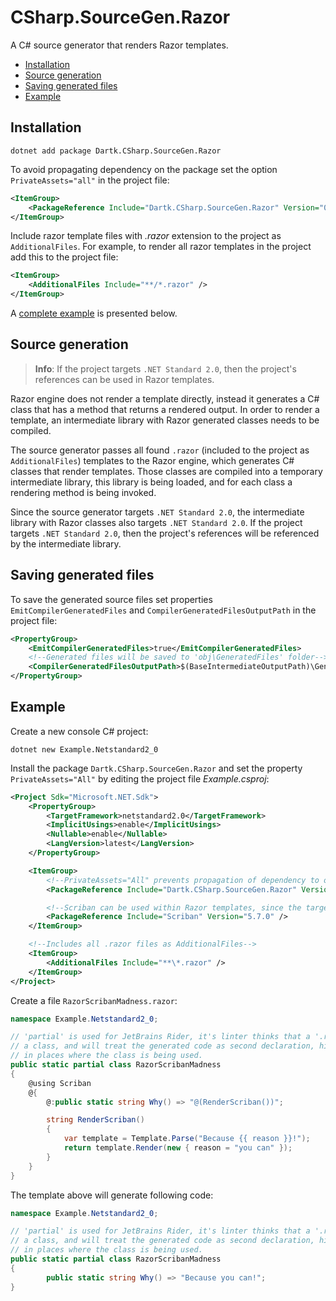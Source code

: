 # CSharp.SourceGen.Razor

A C# source generator that renders Razor templates.

- [Installation](#installation)
- [Source generation](#source-generation)
- [Saving generated files](#saving-generated-files)
- [Example](#example)

## Installation

```text
dotnet add package Dartk.CSharp.SourceGen.Razor
```

To avoid propagating dependency on the package set the option `PrivateAssets="all"` in the project
file:

```xml
<ItemGroup>
    <PackageReference Include="Dartk.CSharp.SourceGen.Razor" Version="0.1.0" PrivateAssets="All" />
</ItemGroup>
```

Include razor template files with *.razor* extension to the project as `AdditionalFiles`. For
example, to render all razor templates in the project add this to the project file:

```xml
<ItemGroup>
    <AdditionalFiles Include="**/*.razor" />
</ItemGroup>
```

A [complete example](#example) is presented below.

## Source generation

> **Info**: If the project targets `.NET Standard 2.0`, then the project's references can be used in
> Razor templates.

Razor engine does not render a template directly, instead it generates a C# class that has a
method that returns a rendered output. In order to render a template, an intermediate library
with Razor generated classes needs to be compiled.

The source generator passes all found `.razor` (included to the project as `AdditionalFiles`)
templates to the Razor engine, which generates C# classes that render templates. Those classes are
compiled into a temporary intermediate library, this library is being loaded, and for each class a
rendering method is being invoked.

Since the source generator targets `.NET Standard 2.0`, the intermediate library with Razor classes
also targets `.NET Standard 2.0`. If the project targets `.NET Standard 2.0`, then the project's
references will be referenced by the intermediate library.

## Saving generated files

To save the generated source files set properties `EmitCompilerGeneratedFiles`
and `CompilerGeneratedFilesOutputPath` in the project file:

```xml
<PropertyGroup>
    <EmitCompilerGeneratedFiles>true</EmitCompilerGeneratedFiles>
    <!--Generated files will be saved to 'obj\GeneratedFiles' folder-->
    <CompilerGeneratedFilesOutputPath>$(BaseIntermediateOutputPath)\GeneratedFiles</CompilerGeneratedFilesOutputPath>
</PropertyGroup>
```

## Example

Create a new console C# project:

```text
dotnet new Example.Netstandard2_0
```

Install the package `Dartk.CSharp.SourceGen.Razor` and set the property `PrivateAssets="All"` by
editing the project file *Example.csproj*:

```xml
<Project Sdk="Microsoft.NET.Sdk">
    <PropertyGroup>
        <TargetFramework>netstandard2.0</TargetFramework>
        <ImplicitUsings>enable</ImplicitUsings>
        <Nullable>enable</Nullable>
        <LangVersion>latest</LangVersion>
    </PropertyGroup>

    <ItemGroup>
        <!--PrivateAssets="All" prevents propagation of dependency to other projects-->
        <PackageReference Include="Dartk.CSharp.SourceGen.Razor" Version="0.1.0" PrivateAssets="All"/>

        <!--Scriban can be used within Razor templates, since the target platform is netstandard2.0-->
        <PackageReference Include="Scriban" Version="5.7.0" />
    </ItemGroup>

    <!--Includes all .razor files as AdditionalFiles-->
    <ItemGroup>
        <AdditionalFiles Include="**\*.razor" />
    </ItemGroup>
</Project>
```

Create a file `RazorScribanMadness.razor`:

```c#
namespace Example.Netstandard2_0;

// 'partial' is used for JetBrains Rider, it's linter thinks that a '.razor' file declares
// a class, and will treat the generated code as second declaration, highlighting errors
// in places where the class is being used.
public static partial class RazorScribanMadness
{
    @using Scriban
    @{
        @:public static string Why() => "@(RenderScriban())";

        string RenderScriban()
        {
            var template = Template.Parse("Because {{ reason }}!");
            return template.Render(new { reason = "you can" });
        }
    }
}
```

The template above will generate following code:

```c#
namespace Example.Netstandard2_0;

// 'partial' is used for JetBrains Rider, it's linter thinks that a '.razor' file declares
// a class, and will treat the generated code as second declaration, highlighting errors
// in places where the class is being used.
public static partial class RazorScribanMadness
{
        public static string Why() => "Because you can!";
}
```